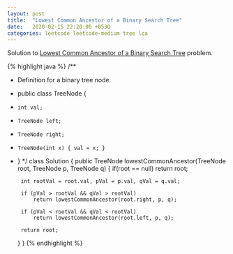 ```yaml
---
layout: post
title:  "Lowest Common Ancestor of a Binary Search Tree"
date:   2020-02-15 22:20:00 +0530
categories: leetcode leetcode-medium tree lca
---
```


Solution to [Lowest Common Ancestor of a Binary Search Tree][leetcode] problem.

{% highlight java %}
/**
 * Definition for a binary tree node.
 * public class TreeNode {
 *     int val;
 *     TreeNode left;
 *     TreeNode right;
 *     TreeNode(int x) { val = x; }
 * }
 */
class Solution {
    public TreeNode lowestCommonAncestor(TreeNode root, TreeNode p, TreeNode q) {
        if(root == null)
            return root;
        
        int rootVal = root.val, pVal = p.val, qVal = q.val;
        
        if (pVal > rootVal && qVal > rootVal) 
            return lowestCommonAncestor(root.right, p, q);
        
        if (pVal < rootVal && qVal < rootVal) 
            return lowestCommonAncestor(root.left, p, q);
        
        return root;
    }
}
{% endhighlight %}

[leetcode]: https://leetcode.com/problems/lowest-common-ancestor-of-a-binary-search-tree/
